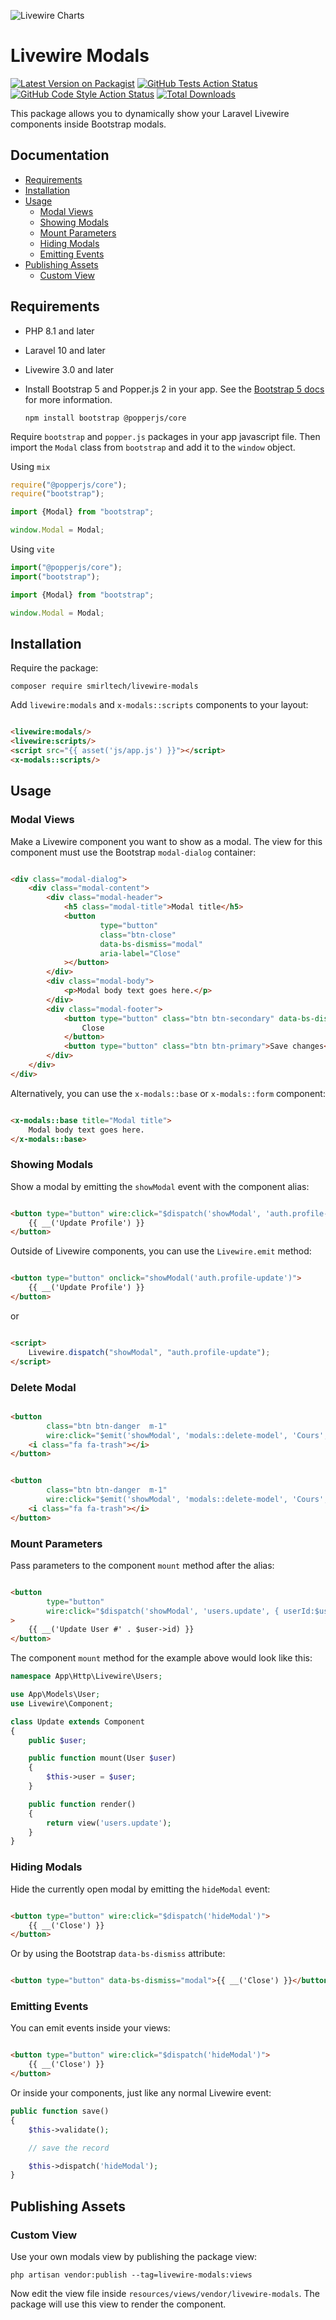 ![Livewire Charts](https://banners.beyondco.de/Livewire%20Modals.png?theme=light&packageManager=composer+require&packageName=smirltech%2Flivewire-modals&pattern=architect&style=style_1&description=Dynamic+Laravel+Livewire+Bootstrap+modals.&md=1&showWatermark=1&fontSize=100px&images=https%3A%2F%2Flaravel.com%2Fimg%2Flogomark.min.svg)

# Livewire Modals

[![Latest Version on Packagist](https://img.shields.io/packagist/v/smirltech/livewire-modals.svg?style=flat-square)](https://packagist.org/packages/smirltech/livewire-modals)
[![GitHub Tests Action Status](https://img.shields.io/github/actions/workflow/status/smirltech/livewire-modals/run-tests.yml?branch=main&label=tests&style=flat-square)](https://github.com/smirltech/livewire-modals/actions?query=workflow%3Arun-tests+branch%3Amain)
[![GitHub Code Style Action Status](https://img.shields.io/github/actions/workflow/status/smirltech/livewire-modals/fix-php-code-style-issues.yml?branch=main&label=code%20style&style=flat-square)](https://github.com/smirltech/livewire-modals/actions?query=workflow%3A"Fix+PHP+code+style+issues"+branch%3Amain)
[![Total Downloads](https://img.shields.io/packagist/dt/smirltech/livewire-modals.svg?style=flat-square)](https://packagist.org/packages/smirltech/livewire-modals)

This package allows you to dynamically show your Laravel Livewire components inside Bootstrap modals.

## Documentation

- [Requirements](#requirements)
- [Installation](#installation)
- [Usage](#usage)
    - [Modal Views](#modal-views)
    - [Showing Modals](#showing-modals)
    - [Mount Parameters](#mount-parameters)
    - [Hiding Modals](#hiding-modals)
    - [Emitting Events](#emitting-events)
- [Publishing Assets](#publishing-assets)
    - [Custom View](#custom-view)

## Requirements

- PHP 8.1 and later
- Laravel 10 and later
- Livewire 3.0 and later
- Install Bootstrap 5 and Popper.js 2 in your app. See
  the [Bootstrap 5 docs](https://getbootstrap.com/docs/5.0/getting-started/introduction/#js) for more information.

  ```console
  npm install bootstrap @popperjs/core
  ```

Require `bootstrap` and `popper.js` packages in your
app javascript file. Then import the `Modal` class from `bootstrap` and add it to the `window` object.

Using `mix`

```javascript
require("@popperjs/core");
require("bootstrap");

import {Modal} from "bootstrap";

window.Modal = Modal;
```

Using `vite`

```javascript
import("@popperjs/core");
import("bootstrap");

import {Modal} from "bootstrap";

window.Modal = Modal;
```

## Installation

Require the package:

```console
composer require smirltech/livewire-modals
```

Add `livewire:modals` and `x-modals::scripts` components to your layout:

```html

<livewire:modals/>
<livewire:scripts/>
<script src="{{ asset('js/app.js') }}"></script>
<x-modals::scripts/>
```

## Usage

### Modal Views

Make a Livewire component you want to show as a modal. The view for this component must use the Bootstrap `modal-dialog`
container:

```html

<div class="modal-dialog">
    <div class="modal-content">
        <div class="modal-header">
            <h5 class="modal-title">Modal title</h5>
            <button
                    type="button"
                    class="btn-close"
                    data-bs-dismiss="modal"
                    aria-label="Close"
            ></button>
        </div>
        <div class="modal-body">
            <p>Modal body text goes here.</p>
        </div>
        <div class="modal-footer">
            <button type="button" class="btn btn-secondary" data-bs-dismiss="modal">
                Close
            </button>
            <button type="button" class="btn btn-primary">Save changes</button>
        </div>
    </div>
</div>
```

Alternatively, you can use the `x-modals::base` or `x-modals::form` component:

```html

<x-modals::base title="Modal title">
    Modal body text goes here.
</x-modals::base>
```

### Showing Modals

Show a modal by emitting the `showModal` event with the component alias:

```html

<button type="button" wire:click="$dispatch('showModal', 'auth.profile-update')">
    {{ __('Update Profile') }}
</button>
```

Outside of Livewire components, you can use the `Livewire.emit` method:

```html

<button type="button" onclick="showModal('auth.profile-update')">
    {{ __('Update Profile') }}
</button>
```

or

```html

<script>
    Livewire.dispatch("showModal", "auth.profile-update");
</script>
```

### Delete Modal

```html

<button
        class="btn btn-danger  m-1"
        wire:click="$emit('showModal', 'modals::delete-model', 'Cours','{{ $cour->id }}')">
    <i class="fa fa-trash"></i>
</button>


<button
        class="btn btn-danger  m-1"
        wire:click="$emit('showModal', 'modals::delete-model', 'Cours','{{ $cour->id }}')">
    <i class="fa fa-trash"></i>
</button>

```

### Mount Parameters

Pass parameters to the component `mount` method after the alias:

```html

<button
        type="button"
        wire:click="$dispatch('showModal', 'users.update', { userId:$user->id })"
>
    {{ __('Update User #' . $user->id) }}
</button>
```

The component `mount` method for the example above would look like this:

```php
namespace App\Http\Livewire\Users;

use App\Models\User;
use Livewire\Component;

class Update extends Component
{
    public $user;

    public function mount(User $user)
    {
        $this->user = $user;
    }

    public function render()
    {
        return view('users.update');
    }
}
```

### Hiding Modals

Hide the currently open modal by emitting the `hideModal` event:

```html

<button type="button" wire:click="$dispatch('hideModal')">
    {{ __('Close') }}
</button>
```

Or by using the Bootstrap `data-bs-dismiss` attribute:

```html

<button type="button" data-bs-dismiss="modal">{{ __('Close') }}</button>
```

### Emitting Events

You can emit events inside your views:

```html

<button type="button" wire:click="$dispatch('hideModal')">
    {{ __('Close') }}
</button>
```

Or inside your components, just like any normal Livewire event:

```php
public function save()
{
    $this->validate();

    // save the record

    $this->dispatch('hideModal');
}
```

## Publishing Assets

### Custom View

Use your own modals view by publishing the package view:

```console
php artisan vendor:publish --tag=livewire-modals:views
```

Now edit the view file inside `resources/views/vendor/livewire-modals`. The package will use this view to render the
component.

